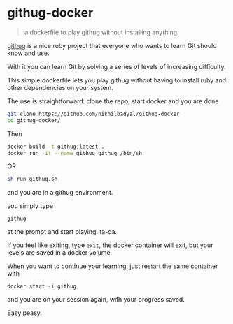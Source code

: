 # githug-docker

> a dockerfile to play githug without installing anything.

[githug](https://github.com/Gazler/githug) is a nice ruby project that everyone who wants to learn Git should know and use.

With it you can learn Git by solving a series of levels of increasing difficulty.

This simple dockerfile lets you play githug without having to install ruby and other dependencies on your system.

The use is straightforward: clone the repo, start docker and you are done

```sh
git clone https://github.com/nikhilbadyal/githug-docker
cd githug-docker/
```

Then

```sh
docker build -t githug:latest .
docker run -it --name githug githug /bin/sh
```

OR

```sh
sh run_githug.sh
```

and you are in a githug environment.

you simply type

`githug`

at the prompt and start playing. ta-da.

If you feel like exiting, type `exit`, the docker container will exit, but your levels are saved in a docker volume.

When you want to continue your learning, just restart the same container with

`docker start -i githug`

and you are on your session again, with your progress saved.

Easy peasy.
